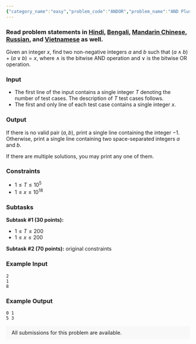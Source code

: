 ```yaml
---
{"category_name":"easy","problem_code":"ANDOR","problem_name":"AND Plus OR","problemComponents":{"constraints":"","constraintsState":false,"subtasks":"","subtasksState":false,"inputFormat":"","inputFormatState":false,"outputFormat":"","outputFormatState":false,"sampleTestCases":{}},"video_editorial_url":"https://youtu.be/i44DVPiqhxg","languages_supported":{"0":"CPP14","1":"C","2":"JAVA","3":"PYTH 3.6","4":"CPP17","5":"PYTH","6":"PYP3","7":"CS2","8":"ADA","9":"PYPY","10":"TEXT","11":"PAS fpc","12":"NODEJS","13":"RUBY","14":"PHP","15":"GO","16":"HASK","17":"TCL","18":"PERL","19":"SCALA","20":"LUA","21":"kotlin","22":"BASH","23":"JS","24":"LISP sbcl","25":"rust","26":"PAS gpc","27":"BF","28":"CLOJ","29":"R","30":"D","31":"CAML","32":"FORT","33":"ASM","34":"swift","35":"FS","36":"WSPC","37":"LISP clisp","38":"SQL","39":"SCM guile","40":"PERL6","41":"ERL","42":"CLPS","43":"ICK","44":"NICE","45":"PRLG","46":"ICON","47":"COB","48":"SCM chicken","49":"PIKE","50":"SCM qobi","51":"ST","52":"SQLQ","53":"NEM"},"max_timelimit":1,"source_sizelimit":50000,"problem_author":"mohammed200218","problem_tester":"","date_added":"9-10-2020","tags":{"0":"basic","1":"bitwise","2":"ltime89","3":"mohammed200218","4":"mohammed200218","5":"simple"},"problem_difficulty_level":"Simple","best_tag":"Bitwise Operation","editorial_url":"https://discuss.codechef.com/problems/ANDOR","time":{"view_start_date":1104528600,"submit_start_date":1104528600,"visible_start_date":1104528600,"end_date":1735669800},"is_direct_submittable":false,"problemDiscussURL":"https://discuss.codechef.com/search?q=ANDOR","is_proctored":false,"visitedContests":{},"layout":"problem"}
---
```

### Read problem statements in [Hindi](https://www.codechef.com/download/translated/LTIME89/hindi/ANDOR.pdf), [Bengali](https://www.codechef.com/download/translated/LTIME89/bengali/ANDOR.pdf), [Mandarin Chinese](https://www.codechef.com/download/translated/LTIME89/mandarin/ANDOR.pdf), [Russian](https://www.codechef.com/download/translated/LTIME89/russian/ANDOR.pdf), and [Vietnamese](https://www.codechef.com/download/translated/LTIME89/vietnamese/ANDOR.pdf) as well.

Given an integer $x$, find two non-negative integers $a$ and $b$ such that $(a \wedge b) + (a \vee b) = x$, where $\wedge$ is the bitwise AND operation and $\vee$ is the bitwise OR operation.

### Input
- The first line of the input contains a single integer $T$ denoting the number of test cases. The description of $T$ test cases follows.
- The first and only line of each test case contains a single integer $x$.

### Output
If there is no valid pair $(a, b)$, print a single line containing the integer $-1$. Otherwise, print a single line containing two space-separated integers $a$ and $b$.

If there are multiple solutions, you may print any one of them.

### Constraints
- $1 \le T \le 10^5$
- $1 \le x \le 10^{18}$

### Subtasks
**Subtask #1 (30 points):**
- $1 \le T \le 200$
- $1 \le x \le 200$

**Subtask #2 (70 points):** original constraints

### Example Input
```
2
1
8
```

### Example Output
```
0 1
5 3
```

<aside style='background: #f8f8f8;padding: 10px 15px;'><div>All submissions for this problem are available.</div></aside>
